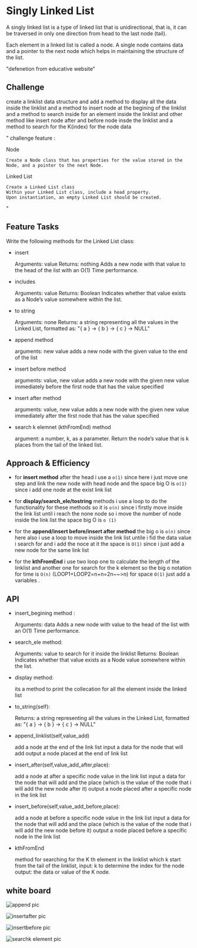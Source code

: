 # Singly Linked List
<!-- Short summary or background information -->
A singly linked list is a type of linked list that is unidirectional, that is, it can be traversed in only one direction from head to the last node (tail).

Each element in a linked list is called a node. A single node contains data and a pointer to the next node which helps in maintaining the structure of the list.

"defenetion from educative website"

## Challenge
<!-- Description of the challenge -->
create a linklist data structure and
add a method to display all the data inside the linklist and a method to insert node at the begining of the linklist and a method to search inside for an element inside the linklist
and other method like insert node after and before
node insde the linklist and a method to search for
the K(index) for the node data

"
challenge feature :

Node

    Create a Node class that has properties for the value stored in the Node, and a pointer to the next Node.

Linked List

    Create a Linked List class
    Within your Linked List class, include a head property.
    Upon instantiation, an empty Linked List should be created.

"

## Feature Tasks

Write the following methods for the Linked List class:

- insert

    Arguments: value
    Returns: nothing
    Adds a new node with that value to the head of the list with an O(1) Time performance.

- includes

    Arguments: value
    Returns: Boolean
    Indicates whether that value exists as a Node’s value somewhere within the list.

- to string

    Arguments: none
    Returns: a string representing all the values in the Linked List, formatted as:
    "{ a } -> { b } -> { c } -> NULL"

- append method

    arguments: new value
    adds a new node with the given value to the end of the list

- insert before method

    arguments: value, new value
    adds a new node with the given new value immediately before the first  node that has the value specified

- insert after method

    arguments: value, new value
    adds a new node with the given new value immediately after the first node that has the value specified

- search k elemnet (kthFromEnd) method

    argument: a number, k, as a parameter.
    Return the node’s value that is k places from the tail of the linked list.

## Approach & Efficiency
<!-- What approach did you take? Why? What is the Big O space/time for this approach? -->
- for **insert method** after the head i use a `o(1)` since here i just move one step and link the new node with head node and the space big O is `o(1)` since i add one node at the exist link list

- for **display/search_ele/tostring** methods i use a loop to do the functionality for these methods so it is `o(n)` since i firstly move inside the link list until i reach the none node so i move the number of node inside the link list
the space big O is `o (1)`

- for the **append/insert before/insert after method** the big o is
`o(n)` since here also i use a loop to move inside the link list untile i fid the data value i search for and i add the noce at it
the space is `O(1)` since i just add a new node for the same link list

- for the **kthFromEnd** i use two loop one to calculate the length of the linklist and another one for search for the k element so the big o notation for time is `O(n)` (LOOP1+LOOP2=n+n=2n~~>n)
for space `O(1)` just add a variables .

## API
<!-- Description of each method publicly available to your Linked List -->

- insert_begining method :

    Arguments: data
    Adds a new node with value to the head of the list with an O(1) Time performance.

- search_ele method:

    Arguments: value to search for it inside the linklist
    Returns: Boolean
    Indicates whether that value exists as a Node  value somewhere within the list.

- display method:

    its a method to print the collecation for all the element inside the linked list

- to_string(self):

    Returns: a string representing all the values in the Linked List, formatted as:
    "{ a } -> { b } -> { c } -> NULL"
- append_linklist(self,value_add)

    add a node at the end of the link list
    input a data for the node that will add
    output a node placed at the end of link list

- insert_after(self,value_add_after,place):

    add a node at after a specific node value in the link list
    input a data for the node that will add and
    the place (which is the value of the node that i will add the new node after it)
    output a node placed after a specific node in the link list
- insert_before(self,value_add_before,place):

    add a node at before a specific node value in the link list
    input a data for the node that will add and
    the place (which is the value of the node that i will add the new node before it)
    output a node placed before a specific node in the link list
- kthFromEnd

    method for searching for the K th  element in the linklist which k start from the tail of the linklist,
    input: k to determine the index for the node
    output: the data or value of the K node.

## white board  

![append pic](/pic/append.jpg "append pic")

![insertafter pic](/pic/insertafter.jpg "insert afrter pic")

![insertbefore pic](/pic/insertbefore.jpg "insert before pic")

![searchk element pic](/pic/searchkelement.jpg "searchk element")
